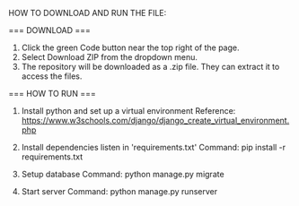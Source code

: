 HOW TO DOWNLOAD AND RUN THE FILE:

=== DOWNLOAD ===
1. Click the green Code button near the top right of the page.
2. Select Download ZIP from the dropdown menu.
3. The repository will be downloaded as a .zip file. They can extract it to access the files.

=== HOW TO RUN ===
1. Install python and set up a virtual environment
   Reference: https://www.w3schools.com/django/django_create_virtual_environment.php
   
2. Install dependencies listen in 'requirements.txt'
   Command: pip install -r requirements.txt

3. Setup database
   Command: python manage.py migrate

4. Start server
   Command: python manage.py runserver
